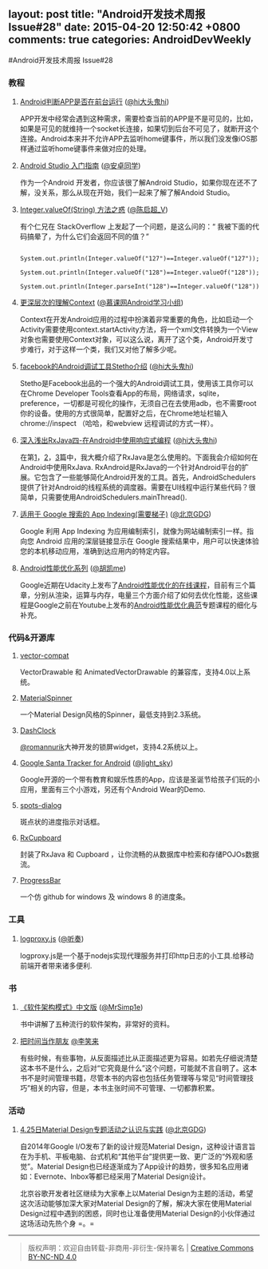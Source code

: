 layout: post
title: "Android开发技术周报 Issue#28"
date: 2015-04-20 12:50:42 +0800
comments: true
categories: AndroidDevWeekly
---

#Android开发技术周报 Issue#28

### 教程

1. [Android判断APP是否在前台运行](http://www.androidcn.org/topic/55345ee18ca8a1e07687e9e8) ([@hi大头鬼hi](http://weibo.com/brucefromsdu))

	APP开发中经常会遇到这种需求，需要检查当前的APP是不是可见的，比如，如果是可见的就维持一个socket长连接，如果切到后台不可见了，就断开这个连接。Android本来并不允许APP去监听home键事件，所以我们没发像iOS那样通过监听home键事件来做对应的处理。
1. [Android Studio 入门指南](http://www.jianshu.com/p/36cfa1614d23) ([@安卓同学](http://weibo.com/lyf0306))
	
	作为一个Android 开发者，你应该很了解Android Studio，如果你现在还不了解，没关系，那么从现在开始，我们一起来了解了解Andoid Studio。

1. [Integer.valueOf(String) 方法之惑](http://www.importnew.com/9162.html) ([@陈启超_V](http://weibo.com/chenqichao2016))
	
	有个仁兄在 StackOverflow 上发起了一个问题，是这么问的：“ 我被下面的代码搞晕了，为什么它们会返回不同的值？”
	
		System.out.println(Integer.valueOf("127")==Integer.valueOf("127"));
		System.out.println(Integer.valueOf("128")==Integer.valueOf("128"));
		System.out.println(Integer.parseInt("128")==Integer.valueOf("128"));

1. [更深层次的理解Context](http://www.imooc.com/wenda/detail/255871) ([@慕课网Android学习小组](http://weibo.com/u/5321506202))	
	
	Context在开发Android应用的过程中扮演着非常重要的角色，比如启动一个Activity需要使用context.startActivity方法，将一个xml文件转换为一个View对象也需要使用Context对象，可以这么说，离开了这个类，Android开发寸步难行，对于这样一个类，我们又对他了解多少呢。
	
1. [facebook的Android调试工具Stetho介绍](http://www.androidcn.org/topic/552fabaa8ca8a1e07687e999) ([@hi大头鬼hi](http://weibo.com/brucefromsdu))
	
	Stetho是Facebook出品的一个强大的Android调试工具，使用该工具你可以在Chrome Developer Tools查看App的布局，网络请求，sqlite，preference，一切都是可视化的操作，无须自己在去使用adb，也不需要root你的设备。使用的方式很简单，配置好之后，在Chrome地址栏输入chrome://inspect （哈哈，和webview 远程调试的方式一样）。

1. [深入浅出RxJava四-在Android中使用响应式编程](http://blog.csdn.net/lzyzsd/article/details/45033611) ([@hi大头鬼hi](http://weibo.com/brucefromsdu))

	在第[1](http://blog.csdn.net/lzyzsd/article/details/41833541)，[2](http://blog.csdn.net/lzyzsd/article/details/44094895)，[3](http://blog.csdn.net/lzyzsd/article/details/44891933)篇中，我大概介绍了RxJava是怎么使用的。下面我会介绍如何在Android中使用RxJava.
RxAndroid是RxJava的一个针对Android平台的扩展。它包含了一些能够简化Android开发的工具。首先，AndroidSchedulers提供了针对Android的线程系统的调度器。需要在UI线程中运行某些代码？很简单，只需要使用AndroidSchedulers.mainThread().

1. [适用于 Google 搜索的 App Indexing(需要梯子)](https://developers.google.com/app-indexing/?hl=zh-cn) ([@北京GDG](http://www.weibo.com/gtug))

	Google 利用 App Indexing 为应用编制索引，就像为网站编制索引一样。指向您 Android 应用的深层链接显示在 Google 搜索结果中，用户可以快速体验您的本机移动应用，准确到达应用内的特定内容。

1. [Android性能优化系列](http://hukai.me/blog/categories/android-deeper/) ([@胡凯me](http://weibo.com/u/1706217303))

	Google近期在Udacity上发布了[Android性能优化的在线课程](https://www.udacity.com/course/ud825)，目前有三个篇章，分别从渲染，运算与内存，电量三个方面介绍了如何去优化性能，这些课程是Google之前在Youtube上发布的[Android性能优化典范](http://hukai.me/android-performance-patterns/)专题课程的细化与补充。

### 代码&开源库


1. [vector-compat](https://github.com/wnafee/vector-compat)

	VectorDrawable 和 AnimatedVectorDrawable 的兼容库，支持4.0以上系统。

1. [MaterialSpinner](https://github.com/ganfra/MaterialSpinner)

	一个Material Design风格的Spinner，最低支持到2.3系统。

1. [DashClock](https://github.com/romannurik/dashclock)

	[@romannurik](https://github.com/romannurik)大神开发的锁屏widget，支持4.2系统以上。

1. [Google Santa Tracker for Android](https://github.com/google/santa-tracker-android) ([@light_sky](http://www.weibo.com/lightSkyStreet))
	
	Google开源的一个带有教育和娱乐性质的App，应该是圣诞节给孩子们玩的小应用，里面有三个小游戏，另还有个Android Wear的Demo.
	
1. [spots-dialog](https://github.com/d-max/spots-dialog)

	斑点状的进度指示对话框。

1. [RxCupboard](https://github.com/erickok/RxCupboard)

	封装了RxJava 和 Cupboard ，让你流畅的从数据库中检索和存储POJOs数据流。

1. [ProgressBar](https://github.com/wly2014/ProgressBar)
	
	一个仿 github for windows 及 windows 8 的进度条。
		
### 工具	

1. [logproxy.js](https://github.com/unbug/logproxy) ([@听奏](http://www.weibo.com/unbug))
	
	logproxy.js是一个基于nodejs实现代理服务并打印http日志的小工具.给移动前端开者带来诸多便利.

### 书

1. [《软件架构模式》中文版](http://www.devtf.cn/?p=211) ([@MrSimp1e](http://weibo.com/n/MrSimp1e))
		
	书中讲解了五种流行的软件架构，非常好的资料。

1. [把时间当作朋友](http://zhibimo.com/read/xiaolai/ba-shi-jian-dang-zuo-peng-you/) [@李笑来](http://weibo.com/bylixiaolai)
	
	有些时候，有些事物，从反面描述比从正面描述更为容易。如若先仔细说清楚这本书不是什么，之后对“它究竟是什么”这个问题，可能就不言自明了。这本书不是时间管理书籍，尽管本书的内容也包括任务管理等与常见“时间管理技巧”相关的内容，但是，本书主张时间不可管理、一切都靠积累。
		
### 活动

1. [4.25日Material Design专题活动之认识与实践](http://chinagdg.com/thread-6751-1-1.html) ([@北京GDG](http://www.weibo.com/gtug))

	自2014年Google I/O发布了新的设计规范Material Design，这种设计语言旨在为手机、平板电脑、台式机和“其他平台”提供更一致、更广泛的“外观和感觉”。Material Design也已经逐渐成为了App设计的趋势，很多知名应用诸如：Evernote、Inbox等都已经采用了Material Design设计。

	北京谷歌开发者社区继续为大家奉上以Material Design为主题的活动，希望这次活动能够加深大家对Material Design的了解，解决大家在使用Material Design过程中遇到的困惑，同时也让准备使用Material Design的小伙伴通过这场活动先热个身  =。=
			
----
> 版权声明：欢迎自由转载-非商用-非衍生-保持署名 | [Creative Commons BY-NC-ND 4.0](http://creativecommons.org/licenses/by-nc-nd/4.0/)